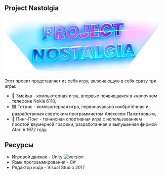 ## Project Nastolgia

<h4 align="center">
  <img alt="common readme" src="background.png">
</h4>

Этот проект представляет из себя игру, включающую в себя сразу три игры: 
- 🐍 Змейка - компьютерная игра, впервые появившаяся в кнопочном телефоне Nokia 6110,
- 🟥 Тетрис - компьютерная игра, первоначально изобретённая и разработанная советским программистом Алексеем Пажитновым,
- 🏓 Пинг-Понг - теннисная спортивная игра с использованием простой двумерной графики, разработанная и выпущенная фирмой Atari в 1972 году.

## Ресурсы

- Игровой движок - Unity ![version](https://img.shields.io/badge/Unity-2020.3.21f1-green)
- Язык программирования - C#
- Редактор кода - Visual Studio 2017


